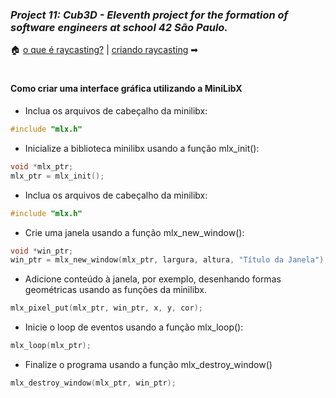 ### _Project 11: Cub3D - Eleventh project for the formation of software engineers at school 42 São Paulo._

🏠 [o que é raycasting?](https://github.com/Vinicius-Santoro/42-formation-lvl2-10.net_pratice) | 
[criando raycasting](https://github.com/Vinicius-Santoro/42-formation-lvl2-10.net_pratice/blob/main/readmes/level02.md) ➡

<h1></h1>

#### Como criar uma interface gráfica utilizando a MiniLibX

- Inclua os arquivos de cabeçalho da minilibx:
```c
#include "mlx.h"
```

- Inicialize a biblioteca minilibx usando a função mlx_init():
```c
void *mlx_ptr;
mlx_ptr = mlx_init();
```

- Inclua os arquivos de cabeçalho da minilibx:
```c
#include "mlx.h"
```

- Crie uma janela usando a função mlx_new_window():
```c
void *win_ptr;
win_ptr = mlx_new_window(mlx_ptr, largura, altura, "Título da Janela");
```

- Adicione conteúdo à janela, por exemplo, desenhando formas geométricas usando as funções da minilibx.
```c
mlx_pixel_put(mlx_ptr, win_ptr, x, y, cor);
```

- Inicie o loop de eventos usando a função mlx_loop():
```c
mlx_loop(mlx_ptr);
```

- Finalize o programa usando a função mlx_destroy_window()
```c
mlx_destroy_window(mlx_ptr, win_ptr);

```